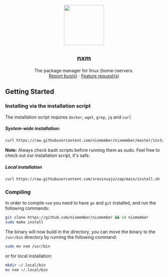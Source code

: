 <p align="center">
    <img src="https://avatars.githubusercontent.com/u/120988076?s=200&v=4" width=128 height=128>

<h2 align="center">nxm</h2>

<p align="center">
    The package manager for linux (home-)servers.
    <br>
    <a href="https://github.com/nixmember/nixmember/issues/new">Report bug(s)</a>
    ·
    <a href="https://github.com/nixmember/nixmember/issues/new">Feature request(s)</a>
    </p>
</p>

## Getting Started

### Installing via the installation script
The installation script requires `docker`, `wget`, `grep`, `jq` and `curl`

##### System-wide installation:
```bash
curl https://raw.githubusercontent.com/nixmember/nixmember/master/install.sh | sudo bash -s
```

**Note:** Always check bash scripts before running them as sudo. Feel free to check out our installation script, it's safe.

##### Local installation
```bash
curl https://raw.githubusercontent.com/srevinsaju/zap/main/install.sh | bash -s
```

### Compiling

In order to compile `nxm` you need to have `go` and `git` installed, and run the following commands:
```bash
git clone https://github.com/nixmember/nixmember && cd nixmember
sudo make install
```
The binary will now build in the directory, you can move the binary to the `/usr/bin` directory by running the following command:

```bash
sudo mv nxm /usr/bin
```
or for local installation:

```bash
mkdir ~/.local/bin
mv nxm ~/.local/bin
```